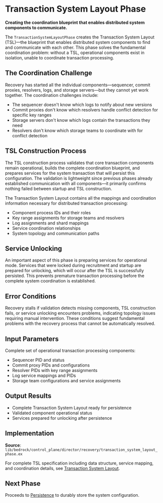 # Transaction System Layout Phase

**Creating the coordination blueprint that enables distributed system components to communicate.**

The `TransactionSystemLayoutPhase` creates the Transaction System Layout (TSL)—the blueprint that enables distributed system components to find and communicate with each other. This phase solves the fundamental coordination problem: without a TSL, operational components exist in isolation, unable to coordinate transaction processing.

## The Coordination Challenge

Recovery has started all the individual components—sequencer, commit proxies, resolvers, logs, and storage servers—but they cannot yet work together. The coordination challenges include:

- The sequencer doesn't know which logs to notify about new versions
- Commit proxies don't know which resolvers handle conflict detection for specific key ranges  
- Storage servers don't know which logs contain the transactions they need
- Resolvers don't know which storage teams to coordinate with for conflict detection

## TSL Construction Process

The TSL construction process validates that core transaction components remain operational, builds the complete coordination blueprint, and prepares services for the system transaction that will persist this configuration. The validation is lightweight since previous phases already established communication with all components—it primarily confirms nothing failed between startup and TSL construction.

The Transaction System Layout contains all the mappings and coordination information necessary for distributed transaction processing:

- Component process IDs and their roles
- Key range assignments for storage teams and resolvers
- Log assignments and shard mappings
- Service coordination relationships
- System topology and communication paths

## Service Unlocking

An important aspect of this phase is preparing services for operational mode. Services that were locked during recruitment and startup are prepared for unlocking, which will occur after the TSL is successfully persisted. This prevents premature transaction processing before the complete system coordination is established.

## Error Conditions

Recovery stalls if validation detects missing components, TSL construction fails, or service unlocking encounters problems, indicating topology issues requiring manual intervention. These conditions suggest fundamental problems with the recovery process that cannot be automatically resolved.

## Input Parameters

Complete set of operational transaction processing components:
- Sequencer PID and status
- Commit proxy PIDs and configurations  
- Resolver PIDs with key range assignments
- Log service mappings and PIDs
- Storage team configurations and service assignments

## Output Results

- Complete Transaction System Layout ready for persistence
- Validated component operational status
- Services prepared for unlocking after persistence

## Implementation

**Source**: `lib/bedrock/control_plane/director/recovery/transaction_system_layout_phase.ex`

For complete TSL specification including data structure, service mapping, and coordination details, see [Transaction System Layout](../transaction-system-layout.md).

## Next Phase

Proceeds to [Persistence](13-persistence.md) to durably store the system configuration.